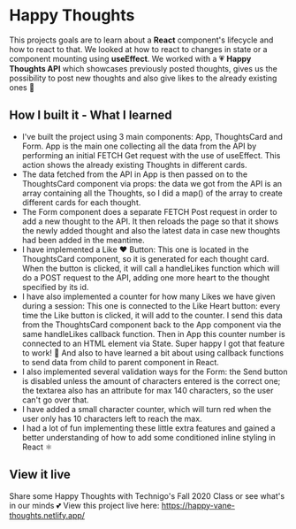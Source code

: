 # Happy Thoughts
This projects goals are to learn about a **React** component's lifecycle and how to react to that. We looked at how to react to changes in state or a component mounting using **useEffect**. We worked with a 💗 **Happy Thoughts API** which showcases previously posted thoughts, gives us the possibility to post new thoughts and also give likes to the already existing ones 💌

## How I built it - What I learned
- I've built the project using 3 main components: App, ThoughtsCard and Form. App is the main one collecting all the data from the API by performing an initial FETCH Get request with the use of useEffect. This action shows the already existing Thoughts in different cards.
- The data fetched from the API in App is then passed on to the ThoughtsCard component via props: the data we got from the API is an array containing all the Thoughts, so I did a map() of the array to create different cards for each thought.
- The Form component does a separate FETCH Post request in order to add a new thought to the API. It then reloads the page so that it shows the newly added thought and also the latest data in case new thoughts had been added in the meantime.
- I have implemented a Like ❤ Button: This one is located in the ThoughtsCard component, so it is generated for each thought card. When the button is clicked, it will call a handleLikes function which will do a POST request to the API, adding one more heart to the thought specified by its id.
- I have also implemented a counter for how many Likes we have given during a session: This one is connected to the Like Heart button: every time the Like button is clicked, it will add to the counter. I send this data from the ThoughtsCard component back to the App component via the same handleLikes callback function. Then in App this counter number is connected to an HTML element via State. Super happy I got that feature to work! 💪 And also to have learned a bit about using callback functions to send data from child to parent component in React.
- I also implemented several validation ways for the Form: the Send button is disabled unless the amount of characters entered is the correct one; the textarea also has an attribute for max 140 characters, so the user can't go over that.
- I have added a small character counter, which will turn red when the user only has 10 characters left to reach the max.
- I had a lot of fun implementing these little extra features and gained a better understanding of how to add some conditioned inline styling in React ⚛

## View it live
Share some Happy Thoughts with Technigo's Fall 2020 Class or see what's in our minds 💕 View this project live here: https://happy-vane-thoughts.netlify.app/
